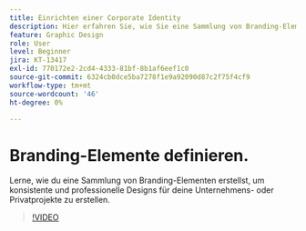 ```yaml
---
title: Einrichten einer Corporate Identity
description: Hier erfahren Sie, wie Sie eine Sammlung von Branding-Elementen für Ihre geschäftlichen oder privaten Projekte erstellen.
feature: Graphic Design
role: User
level: Beginner
jira: KT-13417
exl-id: 770172e2-2cd4-4333-81bf-8b1af6eef1c0
source-git-commit: 6324cb0dce5ba7278f1e9a92090d87c2f75f4cf9
workflow-type: tm+mt
source-wordcount: '46'
ht-degree: 0%

---
```


# Branding-Elemente definieren.

Lerne, wie du eine Sammlung von Branding-Elementen erstellst, um konsistente und professionelle Designs für deine Unternehmens- oder Privatprojekte zu erstellen.

>[!VIDEO](https://video.tv.adobe.com/v/3420218?quality=12&learn=on&hidetitle=true)
